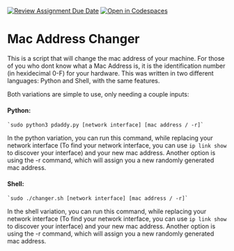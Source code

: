 [![Review Assignment Due Date](https://classroom.github.com/assets/deadline-readme-button-22041afd0340ce965d47ae6ef1cefeee28c7c493a6346c4f15d667ab976d596c.svg)](https://classroom.github.com/a/tp86o73G)
[![Open in Codespaces](https://classroom.github.com/assets/launch-codespace-2972f46106e565e64193e422d61a12cf1da4916b45550586e14ef0a7c637dd04.svg)](https://classroom.github.com/open-in-codespaces?assignment_repo_id=17729447)

# Mac Address Changer
This is a script that will change the mac address of your machine. For those of you who dont know what a Mac Address is, it is the identification number (in hexidecimal 0-F) for your hardware. This was written in two different languages: Python and Shell, with the same features.

Both variations are simple to use, only needing a couple inputs:
#### Python:
    `sudo python3 pdaddy.py [network interface] [mac address / -r]`
In the python variation, you can run this command, while replacing your network interface (To find your network interface, you can use `ip link show` to discover your interface) and your new mac address. Another option is using the -r command, which will assign you a new randomly generated mac address.

#### Shell:
    `sudo ./changer.sh [network interface] [mac address / -r]`
In the shell variation, you can run this command, while replacing your network interface (To find your network interface, you can use `ip link show` to discover your interface) and your new mac address. Another option is using the -r command, which will assign you a new randomly generated mac address.